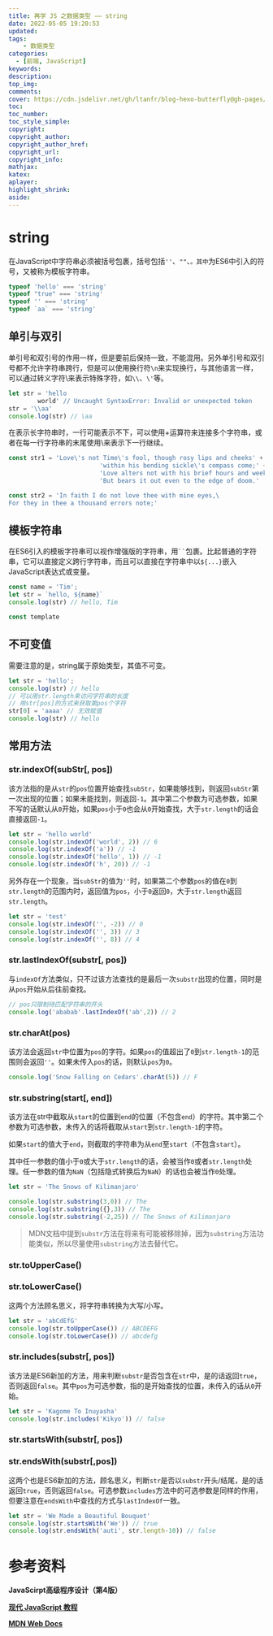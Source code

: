 ```yaml
---
title: 再学 JS 之数据类型 —— string
date: 2022-05-05 19:20:53
updated:
tags: 
	- 数据类型
categories: 
  - [前端, JavaScript]
keywords:
description:
top_img:
comments:
cover: https://cdn.jsdelivr.net/gh/ltanfr/blog-hexo-butterfly@gh-pages/img/js-again.jpeg
toc:
toc_number:
toc_style_simple:
copyright:
copyright_author:
copyright_author_href:
copyright_url:
copyright_info:
mathjax:
katex:
aplayer:
highlight_shrink:
aside:
---
```

# string

在JavaScript中字符串必须被括号包裹，括号包括`''`、`""`、````。其中````为ES6中引入的符号，又被称为模板字符串。

```js
typeof 'hello' === 'string'
typeof "true" === 'string'
typeof '' === 'string'
typeof `aa` === 'string'
```

## 单引与双引

单引号和双引号的作用一样，但是要前后保持一致，不能混用。另外单引号和双引号都不允许字符串跨行，但是可以使用换行符`\n`来实现换行，与其他语言一样，可以通过转义字符\来表示特殊字符，如`\\`、`\'`等。

```js
let str = 'hello
		world' // Uncaught SyntaxError: Invalid or unexpected token
str = '\\aa'
console.log(str) // \aa
```

在表示长字符串时，一行可能表示不下，可以使用+运算符来连接多个字符串，或者在每一行字符串的末尾使用\来表示下一行继续。

```js
const str1 = 'Love\'s not Time\'s fool, though rosy lips and cheeks' + 
						 'within his bending sickle\'s compass come;' + 
						 'Love alters not with his brief hours and weeks,' +
						 'But bears it out even to the edge of doom.'

const str2 = 'In faith I do not love thee with mine eyes,\
For they in thee a thousand errors note;'
```

## 模板字符串

在ES6引入的模板字符串可以视作增强版的字符串，用` `` `包裹。比起普通的字符串，它可以直接定义跨行字符串，而且可以直接在字符串中以`${...}`嵌入JavaScript表达式或变量。

```js
const name = 'Tim';
let str = `hello, ${name}`
console.log(str) // hello, Tim

const template
```

## 不可变值

需要注意的是，string属于原始类型，其值不可变。

```js
let str = 'hello';
console.log(str) // hello
// 可以用str.length来访问字符串的长度
// 用str[pos]的方式来获取第pos个字符
str[0] = 'aaaa' // 无效赋值
console.log(str) // hello
```

## 常用方法

### str.indexOf(subStr[, pos])

该方法指的是从`str`的`pos`位置开始查找`subStr`，如果能够找到，则返回`subStr`第一次出现的位置；如果未能找到，则返回`-1`。其中第二个参数为可选参数，如果不写的话默认从`0`开始，如果`pos`小于`0`也会从`0`开始查找，大于`str.length`的话会直接返回`-1`。

```js
let str = 'hello world'
console.log(str.indexOf('world', 2)) // 6
console.log(str.indexOf('a')) // -1
console.log(str.indexOf('hello', 1)) // -1
console.log(str.indexOf('h', 20)) // -1
```

另外存在一个现象，当`subStr`的值为`''`时，如果第二个参数`pos`的值在`0`到`str.length`的范围内时，返回值为`pos`，小于`0`返回`0`，大于`str.length`返回`str.length`。

```js
let str = 'test'
console.log(str.indexOf('', -2)) // 0
console.log(str.indexOf('', 3)) // 3
console.log(str.indexOf('', 8)) // 4
```

### str.lastIndexOf(substr[, pos])

与`indexOf`方法类似，只不过该方法查找的是最后一次`substr`出现的位置，同时是从`pos`开始从后往前查找。

```js
// pos只限制待匹配字符串的开头
console.log('ababab'.lastIndexOf('ab',2)) // 2
```

### str.charAt(pos)

该方法会返回`str`中位置为`pos`的字符。如果`pos`的值超出了`0`到`str.length-1`的范围则会返回`''`。如果未传入`pos`的话，则默认`pos`为`0`。

```js
console.log('Snow Falling on Cedars'.charAt(5)) // F
```

### str.substring(start[, end])

该方法在str中截取从`start`的位置到`end`的位置（不包含`end`）的字符。其中第二个参数为可选参数，未传入的话将截取从`start`到`str.length-1`的字符。

如果`start`的值大于`end`，则截取的字符串为从`end`至`start`（不包含`start`）。

其中任一参数的值小于`0`或大于`str.length`的话，会被当作`0`或者`str.length`处理。任一参数的值为`NaN`（包括隐式转换后为`NaN`）的话也会被当作`0`处理。

```js
let str = 'The Snows of Kilimanjaro'

console.log(str.substring(3,0)) // The
console.log(str.substring({},3)) // The
console.log(str.substring(-2,25)) // The Snows of Kilimanjaro
```

> MDN文档中提到`substr`方法在将来有可能被移除掉，因为`substring`方法功能类似，所以尽量使用`substring`方法去替代它。
> 

### str.toUpperCase()

### str.toLowerCase()

这两个方法顾名思义，将字符串转换为大写/小写。

```js
let str = 'abCdEfG'
console.log(str.toUpperCase()) // ABCDEFG
console.log(str.toLowerCase()) // abcdefg
```

### str.includes(substr[, pos])

该方法是ES6新加的方法，用来判断`substr`是否包含在`str`中，是的话返回`true`，否则返回`false`。其中`pos`为可选参数，指的是开始查找的位置，未传入的话从`0`开始。

```js
let str = 'Kagome To Inuyasha'
console.log(str.includes('Kikyo')) // false
```

### str.startsWith(substr[, pos])

### str.endsWith(substr[,pos])

这两个也是ES6新加的方法，顾名思义，判断`str`是否以`substr`开头/结尾，是的话返回`true`，否则返回`false`。可选参数`includes`方法中的可选参数是同样的作用，但要注意在`endsWith`中查找的方式与`lastIndexOf`一致。

```js
let str = 'We Made a Beautiful Bouquet'
console.log(str.startsWith('We')) // true
console.log(str.endsWith('auti', str.length-10)) // false
```

# 参考资料

**JavaScirpt高级程序设计（第4版）**

****[现代 JavaScript 教程](https://zh.javascript.info/)****

**[MDN Web Docs](https://developer.mozilla.org/zh-CN/)**